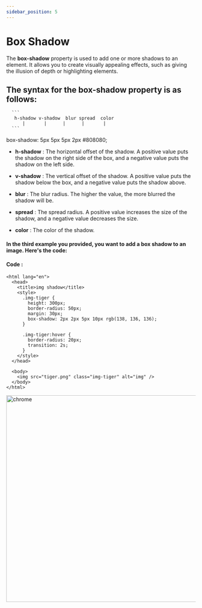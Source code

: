```yaml
---
sidebar_position: 5
---
```


# Box Shadow

The **box-shadow** property is used to add one or more shadows to an element. It allows you to create visually appealing effects, such as giving the illusion of depth or highlighting elements.

## The syntax for the box-shadow property is as follows:

      ```
       h-shadow v-shadow  blur spread  color
          |       |      |      |       |
      ```
box-shadow: 5px 5px 5px 2px #808080;

- **h-shadow** : The horizontal offset of the shadow. A positive value puts the shadow on the right side of the box, and a negative value puts the shadow on the left side.

- **v-shadow** : The vertical offset of the shadow. A positive value puts the shadow below the box, and a negative value puts the shadow above.

- **blur** : The blur radius. The higher the value, the more blurred the shadow will be.

- **spread** : The spread radius. A positive value increases the size of the shadow, and a negative value decreases the size.

- **color** : The color of the shadow.

#### In the third example you provided, you want to add a box shadow to an image. Here's the code:

#### Code :

```<!DOCTYPE html>
<html lang="en">
  <head>
    <title>img shadow</title>
    <style>
      .img-tiger {
        height: 300px;
        border-radius: 50px;
        margin: 30px;
        box-shadow: 2px 2px 5px 10px rgb(138, 136, 136);
      }

      .img-tiger:hover {
        border-radius: 20px;
        transition: 2s;
      }
    </style>
  </head>

  <body>
    <img src="tiger.png" class="img-tiger" alt="img" />
  </body>
</html>
```

<img src="/css/04/02_image.png" alt="chrome" width="550px"/>


